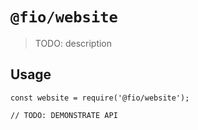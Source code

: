 # `@fio/website`

> TODO: description

## Usage

```
const website = require('@fio/website');

// TODO: DEMONSTRATE API
```
